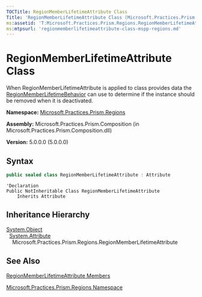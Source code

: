 ```yaml
---
TOCTitle: RegionMemberLifetimeAttribute Class
Title: 'RegionMemberLifetimeAttribute Class (Microsoft.Practices.Prism.Regions)'
ms:assetid: 'T:Microsoft.Practices.Prism.Regions.RegionMemberLifetimeAttribute'
ms:mtpsurl: 'regionmemberlifetimeattribute-class-mspp-regions.md'
---
```


# RegionMemberLifetimeAttribute Class

When RegionMemberLifetimeAttribute is applied to class provides data the [RegionMemberLifetimeBehavior](regionmemberlifetimebehavior-class-mspp-regions-behaviors.md) can use to determine if the instance should be removed when it is deactivated.

**Namespace:** [Microsoft.Practices.Prism.Regions](mspp-regions-namespace.md)

**Assembly:** Microsoft.Practices.Prism.Composition (in Microsoft.Practices.Prism.Composition.dll)

**Version:** 5.0.0.0 (5.0.0.0)

## Syntax

```C#
public sealed class RegionMemberLifetimeAttribute : Attribute
```

```VB
'Declaration
Public NotInheritable Class RegionMemberLifetimeAttribute
	Inherits Attribute
```

## Inheritance Hierarchy

[System.Object](http://msdn.microsoft.com/en-us/library/e5kfa45b)<br/>
  [System.Attribute](http://msdn.microsoft.com/en-us/library/e8kc3626)<br/>
    Microsoft.Practices.Prism.Regions.RegionMemberLifetimeAttribute

## See Also

[RegionMemberLifetimeAttribute Members](regionmemberlifetimeattribute-members-mspp-regions.md)

[Microsoft.Practices.Prism.Regions Namespace](mspp-regions-namespace.md)

